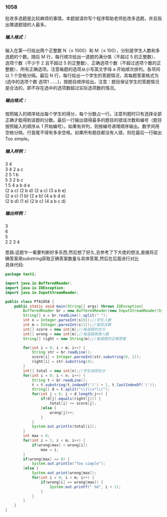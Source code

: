 ### 1058
批改多选题是比较麻烦的事情，本题就请你写个程序帮助老师批改多选题，并且指出哪道题错的人最多。  

##### 输入格式：  
输入在第一行给出两个正整数 N（≤ 1000）和 M（≤ 100），分别是学生人数和多选题的个数。随后 M 行，每行顺次给出一道题的满分值（不超过 5 的正整数）、选项个数（不少于 2 且不超过 5 的正整数）、正确选项个数（不超过选项个数的正整数）、所有正确选项。注意每题的选项从小写英文字母 a 开始顺次排列。各项间以 1 个空格分隔。最后 N 行，每行给出一个学生的答题情况，其每题答案格式为 (选中的选项个数 选项1 ……)，按题目顺序给出。注意：题目保证学生的答题情况是合法的，即不存在选中的选项数超过实际选项数的情况。  

##### 输出格式：  
按照输入的顺序给出每个学生的得分，每个分数占一行。注意判题时只有选择全部正确才能得到该题的分数。最后一行输出错得最多的题目的错误次数和编号（题目按照输入的顺序从 1 开始编号）。如果有并列，则按编号递增顺序输出。数字间用空格分隔，行首尾不得有多余空格。如果所有题目都没有人错，则在最后一行输出 Too simple。  

##### 输入样例：  
3 4   
3 4 2 a c   
2 5 1 b  
5 3 2 b c  
1 5 4 a b d e  
(2 a c) (2 b d) (2 a c) (3 a b e)  
(2 a c) (1 b) (2 a b) (4 a b d e)  
(2 b d) (1 e) (2 b c) (4 a b c d)  
##### 输出样例：  
3  
6  
5  
2 2 3 4  

思路:这题乍一看要判断好多东西,然后想了好久,去参考了下大佬的想法,直接将正确答案用substring获取正确答案数量与具体答案,然后在后面进行对比  
具体代码:  
```java
package test1;

import java.io.BufferedReader;
import java.io.IOException;
import java.io.InputStreamReader;

public class PTA1058 {
    public static void main(String[] args) throws IOException{
        BufferedReader br = new BufferedReader(new InputStreamReader(System.in));
        String[] s = br.readLine().split(" ");
        int n = Integer.parseInt(s[0]);//学生人数
        int m = Integer.parseInt(s[1]);//题目总数
        int[] score = new int[m];//每道题的总分
        int[] wrong = new int[m];//每道题做错人数
        String[] right = new String[m];//每道题的正确答案

        for(int i = 0; i < m; i++) {
            String str = br.readLine();
            score[i] = Integer.parseInt(str.substring(0, 1));
            right[i] = str.substring(4);
        }
        int[] total = new int[n];//学生成绩总分
        for(int i = 0; i < n; i++) {
            String t = br.readLine();
            t = t.substring(t.indexOf('(') + 1, t.lastIndexOf(')'));
            String[] d = t.split("\\)\\s*\\(");
            for(int j = 0; j < d.length;j++) {
                if(d[j].equals(right[j])) {
                    total[i] += score[j];
                }else {
                    wrong[j]++;
                }
            }
            System.out.println(total[i]);
        }
        int max = 0;
        for(int i = 1; i < m; i++) {
            if(wrong[max] < wrong[i])
                max = i;
        }
        if(wrong[max] == 0) {
            System.out.println("Too simple");
        }else {
            System.out.print(wrong[max]);
            for(int i = 0; i < m; i++) {
                if(wrong[i] == wrong[max]) {
                    System.out.printf(" %d", i + 1);
                }
            }
        }
    }
}
```

